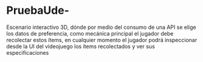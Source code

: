 # PruebaUde-
Escenario interactivo 3D, dónde por medio del consumo de una API se elige los datos de preferencia, como mecánica principal el jugador debe recolectar estos ítems, en cualquier momento el jugador podrá inspeccionar desde la UI del videojuego los ítems recolectados y ver sus especificaciones
